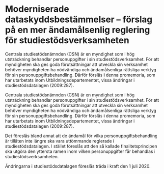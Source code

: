 # Moderniserade dataskyddsbestämmelser – förslag på en mer ändamålsenlig reglering för studiestödsverksamheten

Centrala studiestödsnämnden (CSN) är en myndighet som i hög utsträckning behandlar personuppgifter i sin studiestödsverksamhet. För att myndigheten ska ges goda förutsättningar att utveckla sin verksamhet behöver myndigheten ha nödvändiga och ändamålsenliga rättsliga verktyg för sin personuppgiftsbehandling. Därför förslås i denna promemoria, som har utarbetats inom Utbildningsdepartementet, vissa ändringar i studiestödsdatalagen (2009:287).

Centrala studiestödsnämnden (CSN) är en myndighet som i hög utsträckning behandlar personuppgifter i sin studiestödsverksamhet. För att myndigheten ska ges goda förutsättningar att utveckla sin verksamhet behöver myndigheten ha nödvändiga och ändamålsenliga rättsliga verktyg för sin personuppgiftsbehandling. Därför förslås i denna promemoria, som har utarbetats inom Utbildningsdepartementet, vissa ändringar i studiestödsdatalagen (2009:287).

Det föreslås bland annat att de ändamål för vilka personuppgiftsbehandling är tillåten inte längre ska vara uttömmande reglerade i studiestödsdatalagen. I stället föreslås att den så kallade finalitetsprincipen ska utgöra den yttersta ramen inom vilken personuppgifter får behandlas i studiestödsverksamheten.

Ändringarna i studiestödsdatalagen föreslås träda i kraft den 1 juli 2020.

